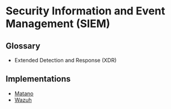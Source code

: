 # Security Information and Event Management (SIEM)

## Glossary

- Extended Detection and Response (XDR)

## Implementations

- [Matano](/matano.md)
- [Wazuh](/wazuh.md)
